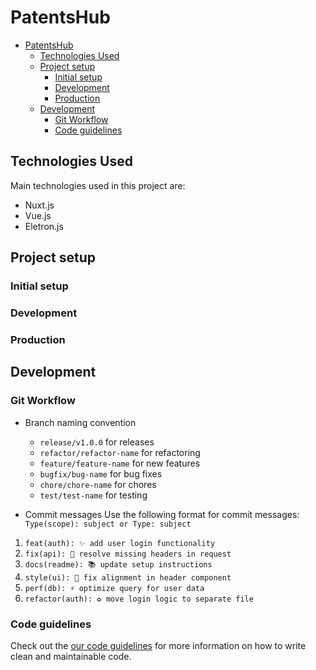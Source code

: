# PatentsHub
- [PatentsHub](#patentshub)
  - [Technologies Used](#technologies-used)
  - [Project setup](#project-setup)
    - [Initial setup](#initial-setup)
    - [Development](#development)
    - [Production](#production)
  - [Development](#development-1)
    - [Git Workflow](#git-workflow)
    - [Code guidelines](#code-guidelines)
## Technologies Used
Main technologies used in this project are:
- Nuxt.js
- Vue.js
- Eletron.js




## Project setup
### Initial setup

### Development

### Production

## Development
### Git Workflow
- Branch naming convention
  - `release/v1.0.0` for releases
  - `refactor/refactor-name` for refactoring
  - `feature/feature-name` for new features
  - `bugfix/bug-name` for bug fixes
  - `chore/chore-name` for chores
  - `test/test-name` for testing

- Commit messages
Use the following format for commit messages:
```Type(scope): subject or Type: subject```
1. `feat(auth): ✨ add user login functionality`
2. `fix(api): 🐛 resolve missing headers in request`
3. `docs(readme): 📚 update setup instructions`
4. `style(ui): 🎨 fix alignment in header component`
5. `perf(db): ⚡ optimize query for user data`
6. `refactor(auth): ♻️ move login logic to separate file`

### Code guidelines
Check out the [our code guidelines](./docs/code-guidelines.md) for more information on how to write clean and maintainable code.